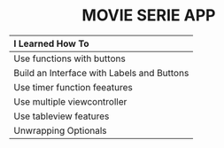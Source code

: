 <h1 align="center">
     MOVIE SERIE APP
</h1>


| I Learned How To |
| :--- |
| Use functions with buttons |
| Build an Interface with Labels and Buttons |
| Use timer function feeatures |
| Use multiple viewcontroller |
| Use tableview features |
| Unwrapping Optionals |

